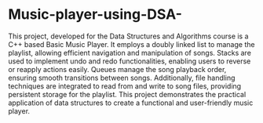 # Music-player-using-DSA-

This project, developed for the Data Structures and Algorithms course is a C++ based Basic Music Player. It employs a doubly linked list to manage the playlist, allowing efficient navigation and manipulation of songs. Stacks are used to implement undo and redo functionalities, enabling users to reverse or reapply actions easily. Queues manage the song playback order, ensuring smooth transitions between songs. Additionally, file handling techniques are integrated to read from and write to song files, providing persistent storage for the playlist. This project demonstrates the practical application of data structures to create a functional and user-friendly music player.
